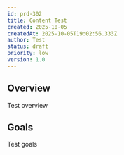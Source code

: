 ```yaml
---
id: prd-302
title: Content Test
created: 2025-10-05
createdAt: 2025-10-05T19:02:56.333Z
author: Test
status: draft
priority: low
version: 1.0
---
```


## Overview
Test overview
## Goals
Test goals